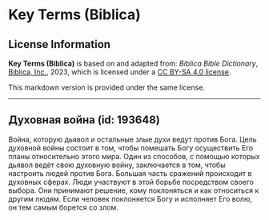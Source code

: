 # Key Terms (Biblica)

## License Information

**Key Terms (Biblica)** is based on and adapted from: _Biblica Bible Dictionary_, [Biblica, Inc.](https://www.biblica.com/), 2023, which is licensed under a [CC BY-SA 4.0 license](https://creativecommons.org/licenses/by-sa/4.0/legalcode.en).

This markdown version is provided under the same license.



--------------------------------

## Духовная война (id: 193648)

Война, которую дьявол и остальные злые духи ведут против Бога. Цель духовной войны состоит в том, чтобы помешать Богу осуществить Его планы относительно этого мира. Один из способов, с помощью которых дьявол ведёт свою духовную войну, заключается в том, чтобы настроить людей против Бога. Большая часть сражений происходит в духовных сферах. Люди участвуют в этой борьбе посредством своего выбора. Они принимают решение, кому поклоняться и как относиться к другим людям. Если человек поклоняется Богу и исполняет Его волю, он тем самым борется со злом.


